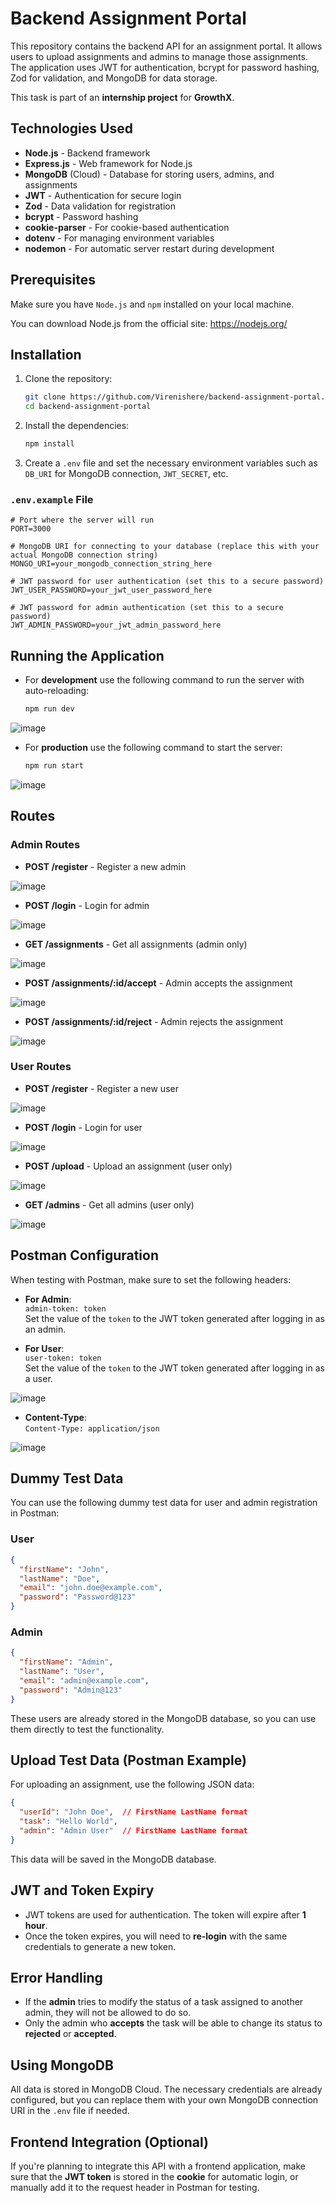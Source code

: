 # Backend Assignment Portal

This repository contains the backend API for an assignment portal. It allows users to upload assignments and admins to manage those assignments. The application uses JWT for authentication, bcrypt for password hashing, Zod for validation, and MongoDB for data storage.

This task is part of an **internship project** for **GrowthX**.

## Technologies Used

- **Node.js** - Backend framework
- **Express.js** - Web framework for Node.js
- **MongoDB** (Cloud) - Database for storing users, admins, and assignments
- **JWT** - Authentication for secure login
- **Zod** - Data validation for registration
- **bcrypt** - Password hashing
- **cookie-parser** - For cookie-based authentication
- **dotenv** - For managing environment variables
- **nodemon** - For automatic server restart during development

## Prerequisites

Make sure you have `Node.js` and `npm` installed on your local machine.

You can download Node.js from the official site: https://nodejs.org/

## Installation

1. Clone the repository:
    ```bash
    git clone https://github.com/Virenishere/backend-assignment-portal.git
    cd backend-assignment-portal
    ```

2. Install the dependencies:
    ```bash
    npm install
    ```

3. Create a `.env` file and set the necessary environment variables such as `DB_URI` for MongoDB connection, `JWT_SECRET`, etc.

### `.env.example` File

```dotenv
# Port where the server will run
PORT=3000

# MongoDB URI for connecting to your database (replace this with your actual MongoDB connection string)
MONGO_URI=your_mongodb_connection_string_here

# JWT password for user authentication (set this to a secure password)
JWT_USER_PASSWORD=your_jwt_user_password_here

# JWT password for admin authentication (set this to a secure password)
JWT_ADMIN_PASSWORD=your_jwt_admin_password_here
```

## Running the Application

- For **development** use the following command to run the server with auto-reloading:
    ```bash
    npm run dev
    ```

![image](https://github.com/user-attachments/assets/245ed9d6-b14a-4deb-8369-eb52ea89731b)



- For **production** use the following command to start the server:
    ```bash
    npm run start
    ```

![image](https://github.com/user-attachments/assets/bb376f8b-f47f-45ea-982a-4073f4a78f2d)


## Routes

### Admin Routes
- **POST /register** - Register a new admin

![image](https://github.com/user-attachments/assets/d3334537-f39a-4c3b-967e-f5ffcdf59d0f)

- **POST /login** - Login for admin

![image](https://github.com/user-attachments/assets/8619c7fd-4e83-4377-af83-098de07e3a81)


- **GET /assignments** - Get all assignments (admin only)

![image](https://github.com/user-attachments/assets/14d79f4f-e803-4a45-936a-4f5e03149716)

- **POST /assignments/:id/accept** - Admin accepts the assignment

![image](https://github.com/user-attachments/assets/e4242845-79c5-418b-975b-b9ad60339a12)

- **POST /assignments/:id/reject** - Admin rejects the assignment

![image](https://github.com/user-attachments/assets/bb083a97-7050-43d2-8907-6519c5a2508b)

### User Routes
- **POST /register** - Register a new user

![image](https://github.com/user-attachments/assets/811bfaff-d1e8-4628-8c83-6b71bfe07c54)

- **POST /login** - Login for user

![image](https://github.com/user-attachments/assets/d1a9f138-1ae8-4f1e-82c0-8b2ffe619fec)

- **POST /upload** - Upload an assignment (user only)

![image](https://github.com/user-attachments/assets/44d66e9f-a822-471e-b7e1-2d8bc04c238b)

- **GET /admins** - Get all admins (user only)

![image](https://github.com/user-attachments/assets/6b40b8e7-8c84-4d39-a39a-b74689e6083c)

## Postman Configuration

When testing with Postman, make sure to set the following headers:

- **For Admin**:  
    `admin-token: token`  
    Set the value of the `token` to the JWT token generated after logging in as an admin.

- **For User**:  
    `user-token: token`  
    Set the value of the `token` to the JWT token generated after logging in as a user.

![image](https://github.com/user-attachments/assets/08d70d22-934e-4dd6-9243-073dc351fcb4)

- **Content-Type**:  
    `Content-Type: application/json`

![image](https://github.com/user-attachments/assets/c345e5ed-cbf5-4026-87ae-4c7728b8ad48)

## Dummy Test Data

You can use the following dummy test data for user and admin registration in Postman:

### User
```json
{
  "firstName": "John",
  "lastName": "Doe",
  "email": "john.doe@example.com",
  "password": "Password@123"
}
```

### Admin
```json
{
  "firstName": "Admin",
  "lastName": "User",
  "email": "admin@example.com",
  "password": "Admin@123"
}
```

These users are already stored in the MongoDB database, so you can use them directly to test the functionality.

## Upload Test Data (Postman Example)

For uploading an assignment, use the following JSON data:

```json
{
  "userId": "John Doe",  // FirstName LastName format
  "task": "Hello World",
  "admin": "Admin User"  // FirstName LastName format
}
```

This data will be saved in the MongoDB database.

## JWT and Token Expiry

- JWT tokens are used for authentication. The token will expire after **1 hour**.
- Once the token expires, you will need to **re-login** with the same credentials to generate a new token.

## Error Handling

- If the **admin** tries to modify the status of a task assigned to another admin, they will not be allowed to do so.
- Only the admin who **accepts** the task will be able to change its status to **rejected** or **accepted**.
  
## Using MongoDB

All data is stored in MongoDB Cloud. The necessary credentials are already configured, but you can replace them with your own MongoDB connection URI in the `.env` file if needed.

## Frontend Integration (Optional)

If you're planning to integrate this API with a frontend application, make sure that the **JWT token** is stored in the **cookie** for automatic login, or manually add it to the request header in Postman for testing.





